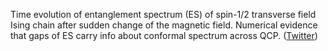 
Time evolution of entanglement spectrum (ES) of spin-1/2 transverse field Ising chain after sudden change of the magnetic field. Numerical evidence that gaps of ES carry info about conformal spectrum across QCP. ([Twitter](https://twitter.com/JoshuahHeath/status/1174338550302568453))
